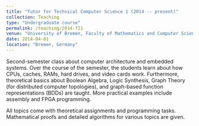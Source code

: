 ```yaml
---
title: "Tutor for Technical Computer Science 1 (2014 -- present)"
collection: Teaching
type: "Undergraduate course"
permalink: /teaching/2014-TI1
venue: "University of Bremen, Faculty of Mathematics and Computer Science"
date: 2014-04-01
location: "Bremen, Germany"
---
```


Second-semester class about computer architecture and embedded systems. Over the course of the semester, the students learn about how CPUs, caches, RAMs, hard drives, and video cards work. Furthermore, theoretical basics about Boolean Algebra, Logic Synthesis, Graph Theory (for distributed computer topologies), and graph-based function representations (BDDs) are taught. More practical examples include assembly and FPGA programming.

All topics come with theoretical assignments and programming tasks. Mathematical proofs and detailed algorithms for various topics are given.
